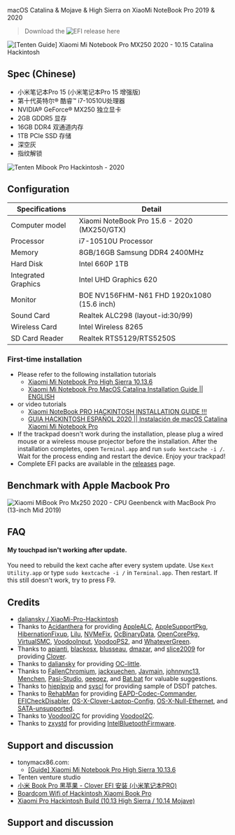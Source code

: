 macOS Catalina & Mojave & High Sierra on XiaoMi NoteBook Pro 2019 & 2020
> Download the ![EFI](https://github.com/tentenco/Xiaomi-Mi-Notebook-Pro-Catalina/releases) release here

![[Tenten Guide] Xiaomi Mi Notebook Pro MX250 2020 - 10.15 Catalina Hackintosh](https://i.imgur.com/UpNM1h6.png)


## Spec (Chinese)
- 小米笔记本Pro 15 (小米笔记本Pro 15 增强版)
- 第十代英特尔® 酷睿™ i7-10510U处理器
- NVIDIA® GeForce® MX250 独立显卡
- 2GB GDDR5 显存
- 16GB DDR4 双通道内存
- 1TB PCle SSD 存储
- 深空灰
- 指纹解锁

![Tenten Mibook Pro Hackintosh - 2020](https://i.imgur.com/kJcT4Oi.png)

## Configuration

| Specifications | Detail                                                  |
| ------------------- | ------------------------------------------- |
| Computer model      | Xiaomi NoteBook Pro 15.6 - 2020 (MX250/GTX)      |
| Processor           | i7-10510U Processor     |
| Memory              | 8GB/16GB Samsung DDR4 2400MHz              |
| Hard Disk           | Intel 660P 1TB    |
| Integrated Graphics | Intel UHD Graphics 620                     |
| Monitor             | BOE NV156FHM-N61 FHD 1920x1080 (15.6 inch) |
| Sound Card          | Realtek ALC298 (layout-id:30/99)           |
| Wireless Card       | Intel Wireless 8265                        |
| SD Card Reader      | Realtek RTS5129/RTS5250S                   |


### First-time installation

- Please refer to the following installation tutorials
  - [Xiaomi Mi Notebook Pro High Sierra 10.13.6](https://www.tonymacx86.com/threads/guide-xiaomi-mi-notebook-pro-high-sierra-10-13-6.242724)
  - [Xiaomi Mi Notebook Pro MacOS Catalina Installation Guide || ENGLISH](https://bit.ly/34biTqw)
- or video tutorials
  - [Xiaomi NoteBook PRO HACKINTOSH INSTALLATION GUIDE !!!](https://www.youtube.com/watch?v=72sPmkpxCvc)
  - [GUIA HACKINTOSH ESPAÑOL 2020 || Instalación de macOS Catalina Xiaomi Mi Notebook Pro](https://www.youtube.com/watch?v=rfG4sGwhE2g)
- If the trackpad doesn't work during the installation, please plug a wired mouse or a wireless mouse projector before the installation. After the installation completes, open `Terminal.app` and run `sudo kextcache -i /`. Wait for the process ending and restart the device. Enjoy your trackpad!
- Complete EFI packs are available in the [releases](https://github.com/tentenco/Xiaomi-Mi-Notebook-Pro-Catalina/releases) page.
 

## Benchmark with Apple Macbook Pro
![Xiaomi MiBook Pro Mx250 2020 - CPU Geenbenck with MacBook Pro (13-inch Mid 2019)](https://i.imgur.com/AcnGOTg.png)

## FAQ

#### My touchpad isn't working after update.

You need to rebuild the kext cache after every system update. Use `Kext Utility.app` or type `sudo kextcache -i /` in `Terminal.app`. Then restart. If this still doesn't work, try to press F9.



## Credits
- [daliansky / XiaoMi-Pro-Hackintosh](https://github.com/daliansky/XiaoMi-Pro-Hackintosh)
- Thanks to [Acidanthera](https://github.com/acidanthera) for providing [AppleALC](https://github.com/acidanthera/AppleALC), [AppleSupportPkg](https://github.com/acidanthera/AppleSupportPkg), [HibernationFixup](https://github.com/acidanthera/HibernationFixup), [Lilu](https://github.com/acidanthera/Lilu), [NVMeFix](https://github.com/acidanthera/NVMeFix), [OcBinaryData](https://github.com/acidanthera/OcBinaryData), [OpenCorePkg](https://github.com/acidanthera/OpenCorePkg), [VirtualSMC](https://github.com/acidanthera/VirtualSMC), [VoodooInput](https://github.com/acidanthera/VoodooInput), [VoodooPS2](https://github.com/acidanthera/VoodooPS2), and [WhateverGreen](https://github.com/acidanthera/WhateverGreen).
- Thanks to [apianti](https://sourceforge.net/u/apianti), [blackosx](https://sourceforge.net/u/blackosx), [blusseau](https://sourceforge.net/u/blusseau), [dmazar](https://sourceforge.net/u/dmazar), and [slice2009](https://sourceforge.net/u/slice2009) for providing [Clover](https://github.com/CloverHackyColor/CloverBootloader).
- Thanks to [daliansky](https://github.com/daliansky) for providing [OC-little](https://github.com/daliansky/OC-little).
- Thanks to [FallenChromium](https://github.com/FallenChromium), [jackxuechen](https://github.com/jackxuechen), [Javmain](https://github.com/javmain), [johnnync13](https://github.com/johnnync13), [Menchen](https://github.com/Menchen), [Pasi-Studio](https://github.com/Pasi-Studio), [qeeqez](https://github.com/qeeqez), and [Bat.bat](https://github.com/williambj1) for valuable suggestions.
- Thanks to [hieplpvip](https://github.com/hieplpvip) and [syscl](https://github.com/syscl) for providing sample of DSDT patches.
- Thanks to [RehabMan](https://github.com/RehabMan) for providing [EAPD-Codec-Commander](https://github.com/RehabMan/EAPD-Codec-Commander), [EFICheckDisabler](https://github.com/RehabMan/hack-tools/tree/master/kexts/EFICheckDisabler.kext), [OS-X-Clover-Laptop-Config](https://github.com/RehabMan/OS-X-Clover-Laptop-Config), [OS-X-Null-Ethernet](https://github.com/RehabMan/OS-X-Null-Ethernet), and [SATA-unsupported](https://github.com/RehabMan/hack-tools/tree/master/kexts/SATA-unsupported.kext).
- Thanks to [VoodooI2C](https://github.com/VoodooI2C) for providing [VoodooI2C](https://github.com/VoodooI2C/VoodooI2C).
- Thanks to [zxystd](https://github.com/zxystd) for providing [IntelBluetoothFirmware](https://github.com/zxystd/IntelBluetoothFirmware).



## Support and discussion

- tonymacx86.com:
  - [[Guide] Xiaomi Mi Notebook Pro High Sierra 10.13.6](https://www.tonymacx86.com/threads/guide-xiaomi-mi-notebook-pro-high-sierra-10-13-6.242724)
- Tenten venture studio
 - [小米 Book Pro 黑苹果 - Clover EFI 安装 (小米笔记本PRO)](https://university.tenten.co/t/topic/228)
 - [Boardcom Wifi of Hackintosh Xiaomi Book Pro](https://university.tenten.co/t/topic/220)
 - [Xiaomi Pro Hackintosh Build (10.13 High Sierra / 10.14 Mojave)](https://university.tenten.co/t/topic/51)

## Support and discussion
